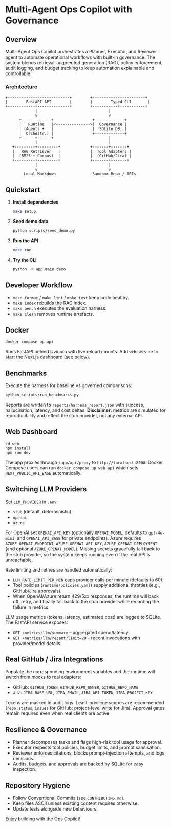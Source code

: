 # Multi-Agent Ops Copilot with Governance

## Overview
Multi-Agent Ops Copilot orchestrates a Planner, Executor, and Reviewer agent to automate operational workflows with built-in governance. The system blends retrieval-augmented generation (RAG), policy enforcement, audit logging, and budget tracking to keep automation explainable and controllable.

### Architecture
```
+---------------------------+        +-----------------------+
|        FastAPI API        |        |        Typed CLI       |
+------------+--------------+        +-----------+-----------+
             |                               |
             v                               v
      +-------------+                 +-------------+
      |   Runtime   |<--------------->|  Governance |
      | (Agents +   |                 |  SQLite DB  |
      |  Orchestr.) |                 +-------------+
      +------+------+                        |
             |                               |
   +---------+---------+             +-------+-------+
   |   RAG Retriever   |             |  Tool Adapters |
   |  (BM25 + Corpus)  |             |  (GitHub/Jira) |
   +---------+---------+             +-------+-------+
             |                               |
             v                               v
        Local Markdown                Sandbox Repo / APIs
```

## Quickstart
1. **Install dependencies**
   ```bash
   make setup
   ```
2. **Seed demo data**
   ```bash
   python scripts/seed_demo.py
   ```
3. **Run the API**
   ```bash
   make run
   ```
4. **Try the CLI**
   ```bash
   python -m app.main demo
   ```

## Developer Workflow
- `make format` / `make lint` / `make test` keep code healthy.
- `make index` rebuilds the RAG index.
- `make bench` executes the evaluation harness.
- `make clean` removes runtime artefacts.

## Docker
```
docker compose up api
```
Runs FastAPI behind Uvicorn with live reload mounts. Add `web` service to start the Next.js dashboard (see below).

## Benchmarks
Execute the harness for baseline vs governed comparisons:
```bash
python scripts/run_benchmarks.py
```
Reports are written to `reports/harness_report.json` with success, hallucination, latency, and cost deltas. **Disclaimer:** metrics are simulated for reproducibility and reflect the stub provider, not any external API.

## Web Dashboard
```
cd web
npm install
npm run dev
```
The app proxies through `/app/api/proxy` to `http://localhost:8000`. Docker Compose users can run `docker compose up web api` which sets `NEXT_PUBLIC_API_BASE` automatically.

## Switching LLM Providers
Set `LLM_PROVIDER` in `.env`:
- `stub` (default, deterministic)
- `openai`
- `azure`

For OpenAI set `OPENAI_API_KEY` (optionally `OPENAI_MODEL`, defaults to `gpt-4o-mini`, and `OPENAI_API_BASE` for private endpoints). Azure requires `AZURE_OPENAI_ENDPOINT`, `AZURE_OPENAI_API_KEY`, `AZURE_OPENAI_DEPLOYMENT` (and optional `AZURE_OPENAI_MODEL`). Missing secrets gracefully fall back to the stub provider, so the system keeps running even if the real API is unreachable.

Rate limiting and retries are handled automatically:
- `LLM_RATE_LIMIT_PER_MIN` caps provider calls per minute (defaults to 60).
- Tool policies (`runtime/policies.yaml`) supply additional throttles (e.g., GitHub/Jira approvals).
- When OpenAI/Azure return 429/5xx responses, the runtime will back off, retry, and finally fall back to the stub provider while recording the failure in metrics.

LLM usage metrics (tokens, latency, estimated cost) are logged to SQLite. The FastAPI service exposes:
- `GET /metrics/llm/summary` – aggregated spend/latency.
- `GET /metrics/llm/recent?limit=20` – recent invocations with provider/model details.

## Real GitHub / Jira Integrations
Populate the corresponding environment variables and the runtime will switch from mocks to real adapters:
- GitHub: `GITHUB_TOKEN`, `GITHUB_REPO_OWNER`, `GITHUB_REPO_NAME`
- Jira: `JIRA_BASE_URL`, `JIRA_EMAIL`, `JIRA_API_TOKEN`, `JIRA_PROJECT_KEY`

Tokens are masked in audit logs. Least-privilege scopes are recommended (`repo:status`, `issues` for GitHub; project-level write for Jira). Approval gates remain required even when real clients are active.

## Resilience & Governance
- Planner decomposes tasks and flags high-risk tool usage for approval.
- Executor respects tool policies, budget limits, and prompt sanitisation.
- Reviewer enforces citations, blocks prompt-injection attempts, and logs decisions.
- Audits, budgets, and approvals are backed by SQLite for easy inspection.

## Repository Hygiene
- Follow Conventional Commits (see `CONTRIBUTING.md`).
- Keep files ASCII unless existing content requires otherwise.
- Update tests alongside new behaviours.

Enjoy building with the Ops Copilot!
